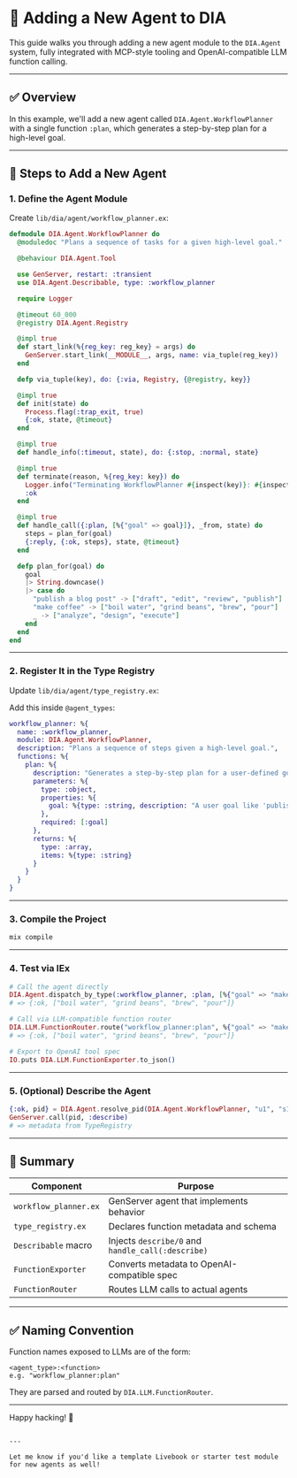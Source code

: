 # 🧠 Adding a New Agent to DIA

This guide walks you through adding a new agent module to the `DIA.Agent` system, fully integrated with MCP-style tooling and OpenAI-compatible LLM function calling.

---

## ✅ Overview

In this example, we'll add a new agent called `DIA.Agent.WorkflowPlanner` with a single function `:plan`, which generates a step-by-step plan for a high-level goal.

---

## 🧱 Steps to Add a New Agent

### 1. Define the Agent Module

Create `lib/dia/agent/workflow_planner.ex`:

```elixir
defmodule DIA.Agent.WorkflowPlanner do
  @moduledoc "Plans a sequence of tasks for a given high-level goal."

  @behaviour DIA.Agent.Tool

  use GenServer, restart: :transient
  use DIA.Agent.Describable, type: :workflow_planner

  require Logger

  @timeout 60_000
  @registry DIA.Agent.Registry

  @impl true
  def start_link(%{reg_key: reg_key} = args) do
    GenServer.start_link(__MODULE__, args, name: via_tuple(reg_key))
  end

  defp via_tuple(key), do: {:via, Registry, {@registry, key}}

  @impl true
  def init(state) do
    Process.flag(:trap_exit, true)
    {:ok, state, @timeout}
  end

  @impl true
  def handle_info(:timeout, state), do: {:stop, :normal, state}

  @impl true
  def terminate(reason, %{reg_key: key}) do
    Logger.info("Terminating WorkflowPlanner #{inspect(key)}: #{inspect(reason)}")
    :ok
  end

  @impl true
  def handle_call({:plan, [%{"goal" => goal}]}, _from, state) do
    steps = plan_for(goal)
    {:reply, {:ok, steps}, state, @timeout}
  end

  defp plan_for(goal) do
    goal
    |> String.downcase()
    |> case do
      "publish a blog post" -> ["draft", "edit", "review", "publish"]
      "make coffee" -> ["boil water", "grind beans", "brew", "pour"]
      _ -> ["analyze", "design", "execute"]
    end
  end
end
````

---

### 2. Register It in the Type Registry

Update `lib/dia/agent/type_registry.ex`:

Add this inside `@agent_types`:

```elixir
workflow_planner: %{
  name: :workflow_planner,
  module: DIA.Agent.WorkflowPlanner,
  description: "Plans a sequence of steps given a high-level goal.",
  functions: %{
    plan: %{
      description: "Generates a step-by-step plan for a user-defined goal.",
      parameters: %{
        type: :object,
        properties: %{
          goal: %{type: :string, description: "A user goal like 'publish a blog post'"}
        },
        required: [:goal]
      },
      returns: %{
        type: :array,
        items: %{type: :string}
      }
    }
  }
}
```

---

### 3. Compile the Project

```bash
mix compile
```

---

### 4. Test via IEx

```elixir
# Call the agent directly
DIA.Agent.dispatch_by_type(:workflow_planner, :plan, [%{"goal" => "make coffee"}], "u1", "s1")
# => {:ok, ["boil water", "grind beans", "brew", "pour"]}

# Call via LLM-compatible function router
DIA.LLM.FunctionRouter.route("workflow_planner:plan", %{"goal" => "make coffee"}, "u1", "s1")
# => {:ok, ["boil water", "grind beans", "brew", "pour"]}

# Export to OpenAI tool spec
IO.puts DIA.LLM.FunctionExporter.to_json()
```

---

### 5. (Optional) Describe the Agent

```elixir
{:ok, pid} = DIA.Agent.resolve_pid(DIA.Agent.WorkflowPlanner, "u1", "s1")
GenServer.call(pid, :describe)
# => metadata from TypeRegistry
```

---

## 📁 Summary

| Component             | Purpose                                           |
| --------------------- | ------------------------------------------------- |
| `workflow_planner.ex` | GenServer agent that implements behavior          |
| `type_registry.ex`    | Declares function metadata and schema             |
| `Describable` macro   | Injects `describe/0` and `handle_call(:describe)` |
| `FunctionExporter`    | Converts metadata to OpenAI-compatible spec       |
| `FunctionRouter`      | Routes LLM calls to actual agents                 |

---

## ✅ Naming Convention

Function names exposed to LLMs are of the form:

```
<agent_type>:<function>
e.g. "workflow_planner:plan"
```

They are parsed and routed by `DIA.LLM.FunctionRouter`.

---

Happy hacking! 🤖

```

---

Let me know if you'd like a template Livebook or starter test module for new agents as well!
```
